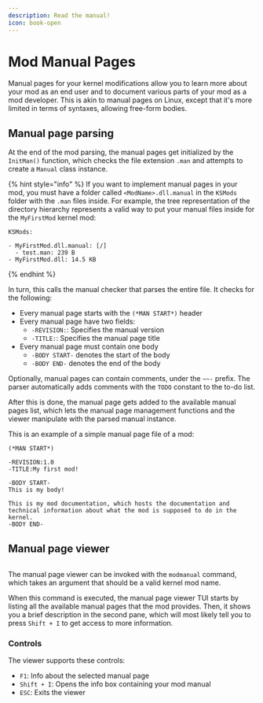 ```yaml
---
description: Read the manual!
icon: book-open
---
```


# Mod Manual Pages

Manual pages for your kernel modifications allow you to learn more about your mod as an end user and to document various parts of your mod as a mod developer. This is akin to manual pages on Linux, except that it's more limited in terms of syntaxes, allowing free-form bodies.

## Manual page parsing

At the end of the mod parsing, the manual pages get initialized by the `InitMan()` function, which checks the file extension `.man` and attempts to create a `Manual` class instance.

{% hint style="info" %}
If you want to implement manual pages in your mod, you must have a folder called `<ModName>.dll.manual` in the `KSMods` folder with the `.man` files inside. For example, the tree representation of the directory hierarchy represents a valid way to put your manual files inside for the `MyFirstMod` kernel mod:

```
KSMods:

- MyFirstMod.dll.manual: [/]
  - test.man: 239 B
- MyFirstMod.dll: 14.5 KB
```
{% endhint %}

In turn, this calls the manual checker that parses the entire file. It checks for the following:

* Every manual page starts with the `(*MAN START*)` header
* Every manual page have two fields:
  * `-REVISION:`: Specifies the manual version
  * `-TITLE:`: Specifies the manual page title
* Every manual page must contain one body
  * `-BODY START-` denotes the start of the body
  * `-BODY END-` denotes the end of the body

Optionally, manual pages can contain comments, under the `~~-` prefix. The parser automatically adds comments with the `TODO` constant to the to-do list.

After this is done, the manual page gets added to the available manual pages list, which lets the manual page management functions and the viewer manipulate with the parsed manual instance.

This is an example of a simple manual page file of a mod:

```
(*MAN START*)

-REVISION:1.0
-TITLE:My first mod!

-BODY START-
This is my body!

This is my mod documentation, which hosts the documentation and technical information about what the mod is supposed to do in the kernel.
-BODY END-
```

## Manual page viewer

<figure><img src="https://github.com/Aptivi-Stable-Docs/nks-manual-0.1.0/blob/main/.gitbook/assets/148-modmanual.png" alt=""><figcaption></figcaption></figure>

The manual page viewer can be invoked with the `modmanual` command, which takes an argument that should be a valid kernel mod name.

When this command is executed, the manual page viewer TUI starts by listing all the available manual pages that the mod provides. Then, it shows you a brief description in the second pane, which will most likely tell you to press `Shift + I` to get access to more information.

### Controls

The viewer supports these controls:

* `F1`: Info about the selected manual page
* `Shift + I`: Opens the info box containing your mod manual
* `ESC`: Exits the viewer
